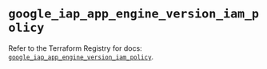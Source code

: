 # `google_iap_app_engine_version_iam_policy`

Refer to the Terraform Registry for docs: [`google_iap_app_engine_version_iam_policy`](https://registry.terraform.io/providers/hashicorp/google-beta/6.42.0/docs/resources/google_iap_app_engine_version_iam_policy).
